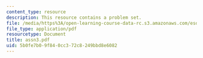 ```yaml
---
content_type: resource
description: This resource contains a problem set.
file: /media/https%3A/open-learning-course-data-rc.s3.amazonaws.com/esd-260j-logistics-systems-fall-2006/5b0fe7b09f840cc372c8249bbd8e6082_assn3.pdf
file_type: application/pdf
resourcetype: Document
title: assn3.pdf
uid: 5b0fe7b0-9f84-0cc3-72c8-249bbd8e6082
---
```

